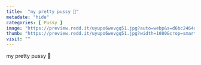 ```yaml
---
title:  "my pretty pussy 🤤"
metadate: "hide"
categories: [ Pussy ]
image: "https://preview.redd.it/uyupo6wevgq51.jpg?auto=webp&s=d6bc2464abf91ba0fcbd32b4c55d838567b60304"
thumb: "https://preview.redd.it/uyupo6wevgq51.jpg?width=1080&crop=smart&auto=webp&s=9a0f9ca03ffc86a91d4555cd488c1ff7e786df74"
visit: ""
---
```

my pretty pussy 🤤
